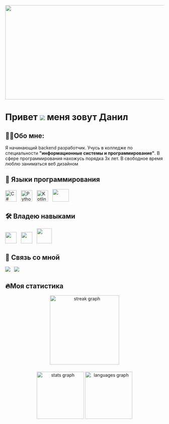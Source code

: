 <div align="center">
  <img height="300" width="600" src="https://tenor.com/bm1B9.gif"  />
</div>

Привет ![](https://user-images.githubusercontent.com/18350557/176309783-0785949b-9127-417c-8b55-ab5a4333674e.gif) меня зовут Данил
=============================================================================================================================

## 👩‍💻Обо мне:

Я начинающий backend разработчик. Учусь в колледже по специальности **"информационные системы и программирование"**. 
В сфере программирования нахожусь порядка 3х лет. В свободное время люблю заниматься веб дизайном

## 📕 Языки программирования


<p align="left">
<a href="https://docs.microsoft.com/en-us/dotnet/csharp/" target="_blank" rel="noreferrer">
  <img src="https://raw.githubusercontent.com/danielcranney/readme-generator/main/public/icons/skills/csharp-colored.svg" width="36" height="36" alt="C#"/></a>
    <img width="6"/>
  <a href="https://www.python.org/" target="_blank" rel="noreferrer"><img src="https://raw.githubusercontent.com/danielcranney/readme-generator/main/public/icons/skills/python-colored.svg" width="36" height="36" alt="Python"/></a>
  <img width="6"/>
  <a href="https://kotlinlang.org/" target="_blank" rel="noreferrer">
    <img src="https://raw.githubusercontent.com/danielcranney/readme-generator/main/public/icons/skills/kotlin-colored.svg" width="36" height="36" alt="Kotlin"/></a>
  <img width="6"/>
  <a href="https://www.java.com/ru/" target="_blank" rel="noreferrer">
     <img src="https://skillicons.dev/icons?i=java" width="52" height="40"/></a>
</p>

## 🛠 Владею навыками
<p align="left">
  <a href="https://www.mysql.com/" target="_blank" rel="noreferrer">
    <img src="https://raw.githubusercontent.com/danielcranney/readme-generator/main/public/icons/skills/mysql-colored.svg" width="36" height="36"/></a>
  <img width="6"/>
  <a href="https://www.figma.com/" target="_blank" rel="noreferrer">
      <img src="https://raw.githubusercontent.com/danielcranney/readme-generator/main/public/icons/skills/figma-colored.svg" width="36" height="36"/></a>
  <img width="6"/>
  <a href="https://obsidian.md/" target="_blank" rel="noreferrer">
    <img src="https://skillicons.dev/icons?i=obsidian" width="48" height="48"/></a>
</p>

## 📱 Связь со мной

<div align="left">
  <a href="https://t.me/kri7ch">
    <img src="https://img.shields.io/badge/Telegram-2CA5E0?style=for-the-badge&logo=telegram&logoColor=white"></a>
  &nbsp;
  <a href="mailto:rakhmaevdanil@gmail.com">
    <img src="https://img.shields.io/badge/Gmail-D14836?style=for-the-badge&logo=gmail&logoColor=white">
  </a>
</div>


## 🔥Моя статистика

<div align="center">
  <img src="https://streak-stats.demolab.com?user=kri7ch&locale=en&mode=daily&theme=dark&hide_border=false&border_radius=5&order=3" height="220" alt="streak graph"  />
</div>

###

<div align="center">
  <img src="https://github-readme-stats.vercel.app/api?username=kri7ch&hide_title=false&hide_rank=false&show_icons=true&include_all_commits=true&count_private=true&disable_animations=false&theme=dracula&locale=en&hide_border=false&order=1" height="150" alt="stats graph"  />
  <img src="https://github-readme-stats.vercel.app/api/top-langs?username=kri7ch&locale=en&hide_title=false&layout=compact&card_width=320&langs_count=5&theme=dracula&hide_border=false&order=4" height="150" alt="languages graph"  />
</div>

###
